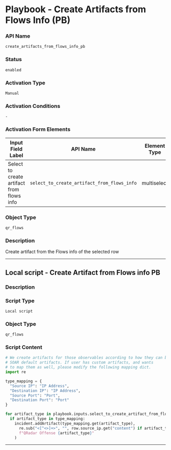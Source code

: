 <!--
    DO NOT MANUALLY EDIT THIS FILE
    THIS FILE IS AUTOMATICALLY GENERATED WITH resilient-sdk codegen
    Generated with resilient-sdk v51.0.6.0.1543
-->

# Playbook - Create Artifacts from Flows Info (PB)

### API Name
`create_artifacts_from_flows_info_pb`

### Status
`enabled`

### Activation Type
`Manual`

### Activation Conditions
`-`

### Activation Form Elements
| Input Field Label | API Name | Element Type | Tooltip | Requirement |
| ----------------- | -------- | ------------ | ------- | ----------- |
| Select to create artifact from flows info | `select_to_create_artifact_from_flows_info` | multiselect | - | Always |

### Object Type
`qr_flows`

### Description
Create artifact from the Flows info of the selected row


---

## Local script - Create Artifact from Flows info PB

### Description


### Script Type
`Local script`

### Object Type
`qr_flows`

### Script Content
```python
# We create artifacts for those observables according to how they can be mapped to
# SOAR default artifacts. If user has custom artifacts, and wants
# to map them as well, please modify the following mapping dict.
import re

type_mapping = {
  "Source IP": "IP Address",
  "Destination IP": "IP Address",
  "Source Port": "Port",
  "Destination Port": "Port"
}

for artifact_type in playbook.inputs.select_to_create_artifact_from_flows_info:
  if artifact_type in type_mapping:
    incident.addArtifact(type_mapping.get(artifact_type),
      re.sub("<[^<>]+>", "", row.source_ip.get("content") if artifact_type in ["Source IP", "Source Port"] else row.destination_ip.get("content")),
      f"QRadar Offense {artifact_type}"
    )
```

---

